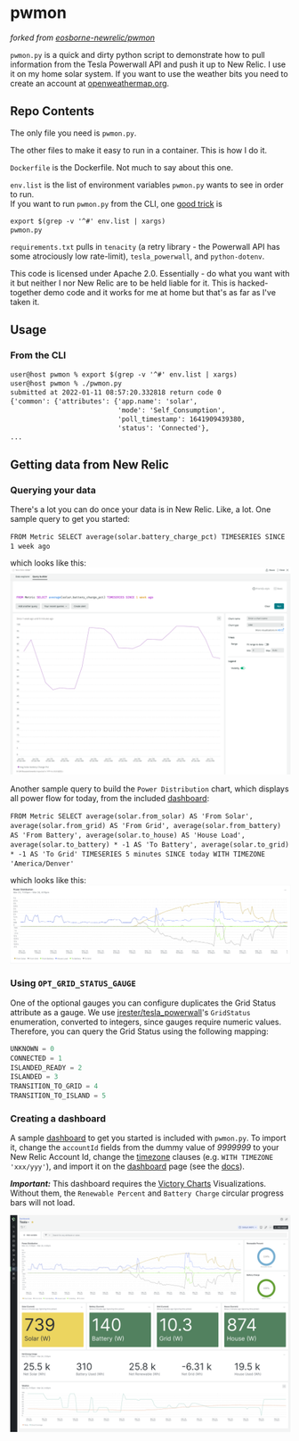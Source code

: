 # pwmon

_forked from [eosborne-newrelic/pwmon](https://github.com/eosborne-newrelic/pwmon)_

`pwmon.py` is a quick and dirty python script to demonstrate how to pull information from the Tesla Powerwall API and push it up to New Relic. I use it on my home solar system. If you want to use the weather bits you need to create an account at [openweathermap.org](https://openweathermap.org/).  

## Repo Contents

The only file you need is `pwmon.py`.

The other files to make it easy to run in a container. This is how I do it.

`Dockerfile` is the Dockerfile. Not much to say about this one.

`env.list` is the list of environment variables `pwmon.py` wants to see in order to run.  
If you want to run `pwmon.py` from the CLI, one [good trick](https://stackoverflow.com/q/19331497) is

```shell
export $(grep -v '^#' env.list | xargs)
pwmon.py
```

`requirements.txt` pulls in `tenacity` (a retry library - the Powerwall API has some atrociously low rate-limit), `tesla_powerwall`, and `python-dotenv`.

This code is licensed under Apache 2.0. Essentially - do what you want with it but neither I nor New Relic are to be held liable for it. This is hacked-together demo code and it works for me at home but that's as far as I've taken it.

## Usage

### From the CLI

```shell
user@host pwmon % export $(grep -v '^#' env.list | xargs)
user@host pwmon % ./pwmon.py
submitted at 2022-01-11 08:57:20.332818 return code 0
{'common': {'attributes': {'app.name': 'solar',
                           'mode': 'Self_Consumption',
                           'poll_timestamp': 1641909439380,
                           'status': 'Connected'},
...
```

## Getting data from New Relic

### Querying your data

There's a lot you can do once your data is in New Relic.  Like, a lot.  One sample query to get you started:

`FROM Metric SELECT average(solar.battery_charge_pct) TIMESERIES SINCE 1 week ago`

which looks like this:
![battery charge query](images/charge_pct.png)

Another sample query to build the `Power Distribution` chart, which displays all power flow for today, from the included [dashboard](README.md#creating-a-dashboard):

`FROM Metric SELECT average(solar.from_solar) AS 'From Solar', average(solar.from_grid) AS 'From Grid', average(solar.from_battery) AS 'From Battery', average(solar.to_house) AS 'House Load', average(solar.to_battery) * -1 AS 'To Battery', average(solar.to_grid) * -1 AS 'To Grid' TIMESERIES 5 minutes SINCE today WITH TIMEZONE 'America/Denver'`

which looks like this:
![power distribution](images/power_distribution.png)

### Using `OPT_GRID_STATUS_GAUGE`

One of the optional gauges you can configure duplicates the Grid Status attribute as a gauge. We use [jrester/tesla_powerwall](https://github.com/jrester/tesla_powerwall)'s `GridStatus` enumeration, converted to integers, since gauges require numeric values. Therefore, you can query the Grid Status using the following mapping:

```python
UNKNOWN = 0
CONNECTED = 1
ISLANDED_READY = 2
ISLANDED = 3
TRANSITION_TO_GRID = 4
TRANSITION_TO_ISLAND = 5
```

### Creating a dashboard

A sample [dashboard](assets/dashboard.json) to get you started is included with `pwmon.py`. To import it, change the `accountId` fields from the dummy value of _9999999_ to your New Relic Account Id, change the [timezone](https://docs.newrelic.com/docs/query-your-data/nrql-new-relic-query-language/get-started/nrql-syntax-clauses-functions/#sel-timezone) clauses (e.g. `WITH TIMEZONE 'xxx/yyy'`), and import it on the [dashboard](https://one.newrelic.com/dashboards) page (see the [docs](https://docs.newrelic.com/docs/query-your-data/explore-query-data/dashboards/introduction-dashboards/#dashboards-import)).

___Important:___ This dashboard requires the [Victory Charts](https://github.com/newrelic/nr1-victory-visualizations) Visualizations. Without them, the `Renewable Percent` and `Battery Charge` circular progress bars will not load.

![dashboard](images/dashboard.png)
